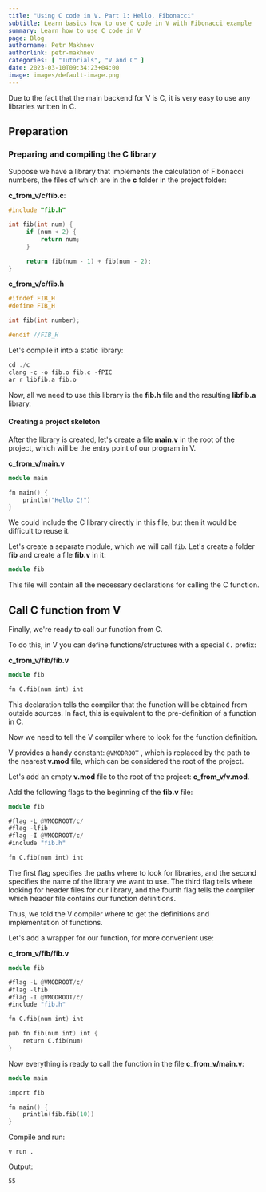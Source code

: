 ```yaml
---
title: "Using C code in V. Part 1: Hello, Fibonacci"
subtitle: Learn basics how to use C code in V with Fibonacci example
summary: Learn how to use C code in V
page: Blog
authorname: Petr Makhnev
authorlink: petr-makhnev
categories: [ "Tutorials", "V and C" ]
date: 2023-03-10T09:34:23+04:00
image: images/default-image.png
---
```


Due to the fact that the main backend for V is C, it is very easy to use any libraries written in C.

## Preparation

### Preparing and compiling the C library

Suppose we have a library that implements the calculation of Fibonacci numbers, the files of which are in the **c**
folder in the project folder:

**c_from_v/c/fib.c**:

```c
#include "fib.h"

int fib(int num) {
     if (num < 2) {
         return num;
     }

     return fib(num - 1) + fib(num - 2);
}
```

**c_from_v/c/fib.h**

```c
#ifndef FIB_H
#define FIB_H

int fib(int number);

#endif //FIB_H
```

Let's compile it into a static library:

```c
cd ./c
clang -c -o fib.o fib.c -fPIC
ar r libfib.a fib.o
```

Now, all we need to use this library is the **fib.h** file and the resulting **libfib.a** library.

#### Creating a project skeleton

After the library is created, let's create a file **main.v** in the root of the project, which will be the entry point
of our program in V.

**c_from_v/main.v**

```v
module main

fn main() {
	println("Hello C!")
}
```

We could include the C library directly in this file, but then it would be difficult to reuse it.

Let's create a separate module, which we will call `fib`. Let's create a folder **fib** and create a file **fib.v** in
it:

```v
module fib
```

This file will contain all the necessary declarations for calling the C function.

## Call C function from V

Finally, we're ready to call our function from C.

To do this, in V you can define functions/structures with a special `C.` prefix:

**c_from_v/fib/fib.v**

```v
module fib

fn C.fib(num int) int
```

This declaration tells the compiler that the function will be obtained from outside sources. 
In fact, this is equivalent to the pre-definition of a function in C.

Now we need to tell the V compiler where to look for the function definition.

V provides a handy constant: `@VMODROOT` , which is replaced by the path to the nearest **v.mod** file, which can be
considered the root of the project.

Let's add an empty **v.mod** file to the root of the project: **c_from_v/v.mod**.

Add the following flags to the beginning of the **fib.v** file:

```v
module fib

#flag -L @VMODROOT/c/
#flag -lfib
#flag -I @VMODROOT/c/
#include "fib.h"

fn C.fib(num int) int
```

The first flag specifies the paths where to look for libraries, and the second specifies the name of the library we want
to use. The third flag tells where looking for header files for our library, and the fourth flag tells the compiler which
header file contains our function definitions.

Thus, we told the V compiler where to get the definitions and implementation of functions.

Let's add a wrapper for our function, for more convenient use:

**c_from_v/fib/fib.v**

```v
module fib

#flag -L @VMODROOT/c/
#flag -lfib
#flag -I @VMODROOT/c/
#include "fib.h"

fn C.fib(num int) int

pub fn fib(num int) int {
	return C.fib(num)
}
```

Now everything is ready to call the function in the file **c_from_v/main.v**:

```v
module main

import fib

fn main() {
	println(fib.fib(10))
}
```

Compile and run:

```
v run .
```

Output:

```
55
```

